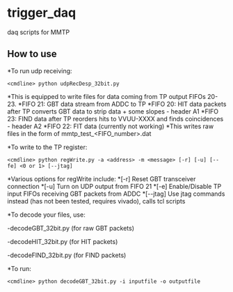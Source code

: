 # trigger_daq
daq scripts for MMTP

## How to use ##
*To run udp receiving:

   `<cmdline> python udpRecDesp_32bit.py`

*This is equipped to write files for data coming from TP output FIFOs 20-23.
*FIFO 21: GBT data stream from ADDC to TP
*FIFO 20: HIT data packets after TP converts GBT data to strip data + some slopes - header A1
*FIFO 23: FIND data after TP reorders hits to VVUU-XXXX and finds coincidences - header A2
*FIFO 22: FIT data (currently not working)
*This writes raw files in the form of mmtp_test_<FIFO_number>.dat

*To write to the TP register:

   `<cmdline> python regWrite.py -a <address> -m <message> [-r] [-u] [--fe] <0 or 1> [--jtag]`

*Various options for regWrite include:
*[-r] Reset GBT transceiver connection
*[-u] Turn on UDP output from FIFO 21
*[-e] Enable/Disable TP input FIFOs receiving GBT packets from ADDC
*[--jtag] Use jtag commands instead (has not been tested, requires vivado), calls tcl scripts

*To decode your files, use:

-decodeGBT_32bit.py (for raw GBT packets)

-decodeHIT_32bit.py (for HIT packets)

-decodeFIND_32bit.py (for FIND packets)


*To run:

   `<cmdline> python decodeGBT_32bit.py -i inputfile -o outputfile`